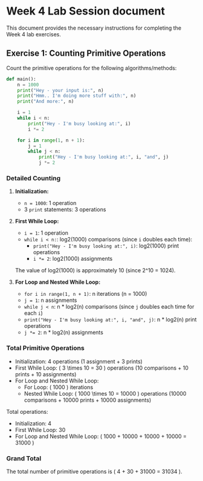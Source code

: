 # Week 4 Lab Session document

This document provides the necessary instructions for completing the
Week 4 lab exercises.

## Exercise 1: Counting Primitive Operations

Count the primitive operations for the following algorithms/methods:

```python
def main():
    n = 1000
    print("Hey - your input is:", n)
    print("Hmm.. I'm doing more stuff with:", n)
    print("And more:", n)

    i = 1
    while i < n:
        print("Hey - I'm busy looking at:", i)
        i *= 2

    for i in range(1, n + 1):
        j = 1
        while j < n:
            print("Hey - I'm busy looking at:", i, "and", j)
            j *= 2
```

### Detailed Counting

1. **Initialization:**
   - `n = 1000`: 1 operation
   - 3 `print` statements: 3 operations

2. **First While Loop:**
   - `i = 1`: 1 operation
   - `while i < n:`: log2(1000) comparisons (since `i` doubles each time):
        - `print("Hey - I'm busy looking at:", i)`: log2(1000) print operations
        - `i *= 2`: log2(1000) assignments

   The value of log2(1000) is approximately 10 (since 2^10 = 1024).

3. **For Loop and Nested While Loop:**
   - `for i in range(1, n + 1)`: n iterations (n = 1000)
   - `j = 1`: n assignments
   - `while j < n`: n * log2(n) comparisons (since `j` doubles each time for each `i`)
   - `print("Hey - I'm busy looking at:", i, "and", j)`: n * log2(n) print operations
   - `j *= 2`: n * log2(n) assignments

### Total Primitive Operations

- Initialization: 4 operations (1 assignment + 3 prints)
- First While Loop: \( 3 \times 10 = 30 \) operations (10 comparisons + 10 prints + 10 assignments)
- For Loop and Nested While Loop:
  - For Loop: \( 1000 \) iterations
  - Nested While Loop: \( 1000 \times 10 = 10000 \) operations (10000 comparisons + 10000 prints + 10000 assignments)

Total operations:

- Initialization: 4
- First While Loop: 30
- For Loop and Nested While Loop: \( 1000 + 10000 + 10000 + 10000 = 31000 \)

### Grand Total

The total number of primitive operations is \( 4 + 30 + 31000 = 31034 \).
